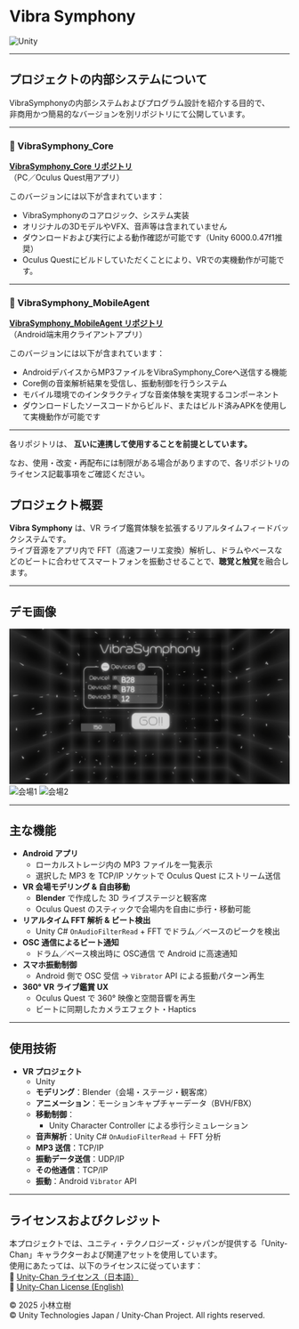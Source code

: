 # Vibra Symphony

![Unity](https://img.shields.io/badge/Unity-black?logo=unity&logoColor=white)

---

## プロジェクトの内部システムについて

VibraSymphonyの内部システムおよびプログラム設計を紹介する目的で、  
非商用かつ簡易的なバージョンを別リポジトリにて公開しています。

---

### 🎵 VibraSymphony_Core

**[VibraSymphony_Core リポジトリ](https://github.com/rickyKunn/VibraSymphony_Core/)**  
（PC／Oculus Quest用アプリ）

このバージョンには以下が含まれています：
- VibraSymphonyのコアロジック、システム実装
- オリジナルの3DモデルやVFX、音声等は含まれていません
- ダウンロードおよび実行による動作確認が可能です（Unity 6000.0.47f1推奨）
- Oculus Questにビルドしていただくことにより、VRでの実機動作が可能です。
---

### 📱 VibraSymphony_MobileAgent

**[VibraSymphony_MobileAgent リポジトリ](https://github.com/rickyKunn/VibraSymphony_MobileAgent/)**  
（Android端末用クライアントアプリ）

このバージョンには以下が含まれています：
- AndroidデバイスからMP3ファイルをVibraSymphony_Coreへ送信する機能
- Core側の音楽解析結果を受信し、振動制御を行うシステム
- モバイル環境でのインタラクティブな音楽体験を実現するコンポーネント
- ダウンロードしたソースコードからビルド、またはビルド済みAPKを使用して実機動作が可能です

---

各リポジトリは、 **互いに連携して使用することを前提としています。**

なお、使用・改変・再配布には制限がある場合がありますので、各リポジトリのライセンス記載事項をご確認ください。



## プロジェクト概要

**Vibra Symphony** は、VR ライブ鑑賞体験を拡張するリアルタイムフィードバックシステムです。  
ライブ音源をアプリ内で FFT（高速フーリエ変換）解析し、ドラムやベースなどのビートに合わせてスマートフォンを振動させることで、**聴覚と触覚**を融合します。

---

## デモ画像

![スタート画面](./docs/start.png)  
![会場1](./docs/venue1.png)
![会場2](./docs/venue2.png)

---

## 主な機能

- **Android アプリ**  
  - ローカルストレージ内の MP3 ファイルを一覧表示  
  - 選択した MP3 を TCP/IP ソケットで Oculus Quest にストリーム送信  
- **VR 会場モデリング & 自由移動**  
  - **Blender** で作成した 3D ライブステージと観客席  
  - Oculus Quest のスティックで会場内を自由に歩行・移動可能  
- **リアルタイム FFT 解析 & ビート検出**  
  - Unity C# `OnAudioFilterRead` + FFT でドラム／ベースのピークを検出  
- **OSC 通信によるビート通知**  
  - ドラム／ベース検出時に OSC通信 で Android に高速通知  
- **スマホ振動制御**  
  - Android 側で OSC 受信 → `Vibrator` API による振動パターン再生  
- **360° VR ライブ鑑賞 UX**  
  - Oculus Quest で 360° 映像と空間音響を再生  
  - ビートに同期したカメラエフェクト・Haptics  
---

## 使用技術

- **VR プロジェクト**  
  - Unity
  - **モデリング**：Blender（会場・ステージ・観客席）  
  - **アニメーション**：モーションキャプチャーデータ（BVH/FBX）  
  - **移動制御**：
    - Unity Character Controller による歩行シミュレーション  
  - **音声解析**：Unity C# `OnAudioFilterRead` ＋ FFT 分析
   - **MP3 送信**：TCP/IP
  - **振動データ送信**：UDP/IP
  - **その他通信**：TCP/IP 
  - **振動**：Android `Vibrator` API  
---

## ライセンスおよびクレジット
 
本プロジェクトでは、ユニティ・テクノロジーズ・ジャパンが提供する「Unity-Chan」キャラクターおよび関連アセットを使用しています。  
使用にあたっては、以下のライセンスに従っています：  
🔗 [Unity-Chan ライセンス（日本語）](https://unity-chan.com/contents/license_jp/)  
🔗 [Unity-Chan License (English)](https://unity-chan.com/contents/license_en/)

© 2025 小林立樹  
© Unity Technologies Japan / Unity-Chan Project. All rights reserved.
